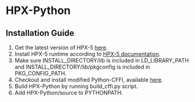 # HPX-Python

## Installation Guide

1. Get the latest version of HPX-5 [here](https://hpx.crest.iu.edu/download).
2. Install HPX-5 runtime according to [HPX-5 documentation](https://hpx.crest.iu.edu/users_guide#building_and_installing).
3. Make sure INSTALL_DIRECTORY/lib is included in LD_LIBRARY_PATH and INSTALL_DIRECTORY/lib/pkgconfig is included in PKG_CONFIG_PATH.
4. Checkout and install modified Python-CFFI, available [here](https://github.com/gaohao95/cffi).
5. Build HPX-Python by running build_cffi.py script.
6. Add HPX-Python/source to PYTHONPATH.
